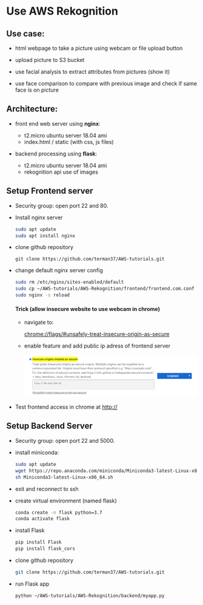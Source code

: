 # Use AWS Rekognition

## Use case:

- html webpage to take a picture using webcam or file upload button

- upload picture to S3 bucket
- use facial analysis to extract attributes from pictures (show it)
- use face comparison to compare with previous image and check if same face is on picture



## Architecture:

- front end web server using **nginx**: 

  - t2.micro ubuntu server 18.04 ami
  - index.html / static (with css, js files)

- backend processing using **flask**:

  - t2.micro ubuntu server 18.04 ami
  - rekognition api use of images

  

## Setup Frontend server

- Security group: open port 22 and 80.

- Install nginx server

  ```bash
  sudo apt update
  sudo apt install nginx
  ```

- clone github repository

  ```
  git clone https://github.com/terman37/AWS-tutorials.git
  ```

- change default nginx server config

  ```bash
  sudo rm /etc/nginx/sites-enabled/default
  sudo cp ~/AWS-tutorials/AWS-Rekognition/frontend/frontend.com.conf /etc/nginx/sites-enabled/
  sudo nginx -s reload
  ```

  #### Trick (allow insecure website to use webcam in chrome)

  - navigate to:

    [chrome://flags/#unsafely-treat-insecure-origin-as-secure](chrome://flags/#unsafely-treat-insecure-origin-as-secure)

  - enable feature and add public ip adress of frontend server

    <img src="chrome_webcam.png" alt="chrome_webcam" style="zoom:50%;" />

- Test frontend access in chrome at [http://<PublicIP>](http://<PublicIP>)

## Setup Backend Server

- Security group: open port 22 and 5000.

- install miniconda:

  ```bash
  sudo apt update
  wget https://repo.anaconda.com/miniconda/Miniconda3-latest-Linux-x86_64.sh
  sh Miniconda3-latest-Linux-x86_64.sh
  ```

- exit and reconnect to ssh

- create virtual environment (named flask)

  ```bash
  conda create -n flask python=3.7
  conda activate flask
  ```

- install Flask

  ```bash
  pip install Flask
  pip install flask_cors
  ```

- clone github repository

  ```bash
  git clone https://github.com/terman37/AWS-tutorials.git
  ```

- run Flask app

  ```bash
  python ~/AWS-tutorials/AWS-Rekognition/backend/myapp.py
  ```

  